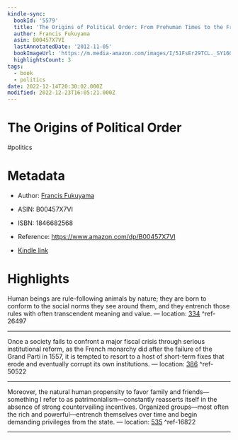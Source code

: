 ```yaml
---
kindle-sync:
  bookId: '5579'
  title: 'The Origins of Political Order: From Prehuman Times to the French Revolution'
  author: Francis Fukuyama
  asin: B00457X7VI
  lastAnnotatedDate: '2012-11-05'
  bookImageUrl: 'https://m.media-amazon.com/images/I/51FsEr29TCL._SY160.jpg'
  highlightsCount: 3
tags:
  - book
  - politics
date: 2022-12-14T20:30:02.000Z
modified: 2022-12-23T16:05:21.000Z
---
```

# The Origins of Political Order

#politics 

# Metadata

* Author: [Francis Fukuyama](https://www.amazon.com/Francis-Fukuyama/e/B000AQ4WPS/ref=dp_byline_cont_ebooks_1)

* ASIN: B00457X7VI

* ISBN: 1846682568

* Reference: <https://www.amazon.com/dp/B00457X7VI>

* [Kindle link](kindle://book?action=open&asin=B00457X7VI)

# Highlights

Human beings are rule-following animals by nature; they are born to conform to the social norms they see around them, and they entrench those rules with often transcendent meaning and value. — location: [334](kindle://book?action=open&asin=B00457X7VI&location=334) ^ref-26497

---

Once a society fails to confront a major fiscal crisis through serious institutional reform, as the French monarchy did after the failure of the Grand Parti in 1557, it is tempted to resort to a host of short-term fixes that erode and eventually corrupt its own institutions. — location: [386](kindle://book?action=open&asin=B00457X7VI&location=386) ^ref-50522

---

Moreover, the natural human propensity to favor family and friends—something I refer to as patrimonialism—constantly reasserts itself in the absence of strong countervailing incentives. Organized groups—most often the rich and powerful—entrench themselves over time and begin demanding privileges from the state. — location: [535](kindle://book?action=open&asin=B00457X7VI&location=535) ^ref-16822

---
